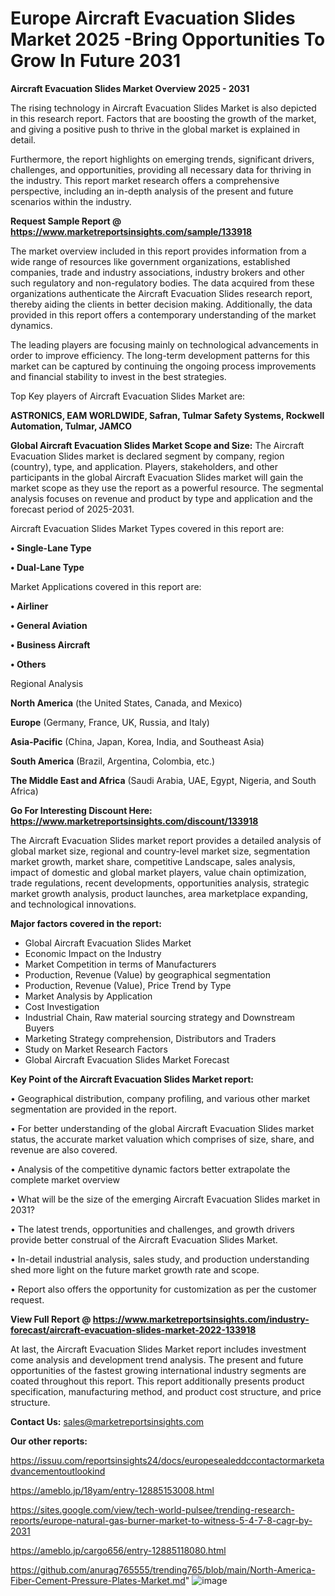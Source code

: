 # Europe Aircraft Evacuation Slides Market 2025 -Bring Opportunities To Grow In Future 2031

<Strong> Aircraft Evacuation Slides Market Overview 2025 - 2031</strong>

The rising technology in Aircraft Evacuation Slides Market is also depicted in this research report. Factors that are boosting the growth of the market, and giving a positive push to thrive in the global market is explained in detail.

Furthermore, the report highlights on emerging trends, significant drivers, challenges, and opportunities, providing all necessary data for thriving in the industry. This report market research offers a comprehensive perspective, including an in-depth analysis of the present and future scenarios within the industry.

<strong>Request Sample Report @ <a href=https://www.marketreportsinsights.com/sample/133918>https://www.marketreportsinsights.com/sample/133918</a></strong>

The market overview included in this report provides information from a wide range of resources like government organizations, established companies, trade and industry associations, industry brokers and other such regulatory and non-regulatory bodies. The data acquired from these organizations authenticate the Aircraft Evacuation Slides research report, thereby aiding the clients in better decision making. Additionally, the data provided in this report offers a contemporary understanding of the market dynamics.

The leading players are focusing mainly on technological advancements in order to improve efficiency. The long-term development patterns for this market can be captured by continuing the ongoing process improvements and financial stability to invest in the best strategies.

Top Key players of Aircraft Evacuation Slides Market are:

<strong>ASTRONICS, EAM WORLDWIDE, Safran, Tulmar Safety Systems, Rockwell Automation, Tulmar, JAMCO</strong>

<strong><b>Global Aircraft Evacuation Slides Market Scope and Size:</b></strong>
The Aircraft Evacuation Slides market is declared segment by company, region (country), type, and application. Players, stakeholders, and other participants in the global Aircraft Evacuation Slides market will gain the market scope as they use the report as a powerful resource. The segmental analysis focuses on revenue and product by type and application and the forecast period of 2025-2031.

Aircraft Evacuation Slides Market Types covered in this report are:

<strong>• Single-Lane Type

• Dual-Lane Type</strong>

Market Applications covered in this report are:

<strong>• Airliner

• General Aviation

• Business Aircraft

• Others</strong> 

Regional Analysis

<strong>North America</strong> (the United States, Canada, and Mexico)

<strong>Europe</strong> (Germany, France, UK, Russia, and Italy)

<strong>Asia-Pacific</strong> (China, Japan, Korea, India, and Southeast Asia)

<strong>South America</strong> (Brazil, Argentina, Colombia, etc.)

<strong>The Middle East and Africa</strong> (Saudi Arabia, UAE, Egypt, Nigeria, and South Africa)

<strong>Go For Interesting Discount Here: <a href=https://www.marketreportsinsights.com/discount/133918>https://www.marketreportsinsights.com/discount/133918</a></strong>

The Aircraft Evacuation Slides market report provides a detailed analysis of global market size, regional and country-level market size, segmentation market growth, market share, competitive Landscape, sales analysis, impact of domestic and global market players, value chain optimization, trade regulations, recent developments, opportunities analysis, strategic market growth analysis, product launches, area marketplace expanding, and technological innovations.

<strong><b>Major factors covered in the report:</b></strong>
<ul>
  <li>Global Aircraft Evacuation Slides Market </li>
  <li>Economic Impact on the Industry</li>
  <li>Market Competition in terms of Manufacturers</li>
  <li>Production, Revenue (Value) by geographical segmentation</li>
  <li>Production, Revenue (Value), Price Trend by Type</li>
  <li>Market Analysis by Application</li>
  <li>Cost Investigation</li>
  <li>Industrial Chain, Raw material sourcing strategy and Downstream Buyers</li>
  <li>Marketing Strategy comprehension, Distributors and Traders</li>
  <li>Study on Market Research Factors</li>
  <li>Global Aircraft Evacuation Slides Market Forecast</li>
</ul>

<strong><b>Key Point of the Aircraft Evacuation Slides Market report:</b></strong>

• Geographical distribution, company profiling, and various other market segmentation are provided in the report.

• For better understanding of the global Aircraft Evacuation Slides market status, the accurate market valuation which comprises of size, share, and revenue are also covered.

• Analysis of the competitive dynamic factors better extrapolate the complete market overview

• What will be the size of the emerging Aircraft Evacuation Slides market in 2031?

• The latest trends, opportunities and challenges, and growth drivers provide better construal of the Aircraft Evacuation Slides Market.

• In-detail industrial analysis, sales study, and production understanding shed more light on the future market growth rate and scope.

• Report also offers the opportunity for customization as per the customer request.

<strong><b>View Full Report @ <a href=https://www.marketreportsinsights.com/industry-forecast/aircraft-evacuation-slides-market-2022-133918>https://www.marketreportsinsights.com/industry-forecast/aircraft-evacuation-slides-market-2022-133918</a></b></strong>


At last, the Aircraft Evacuation Slides Market report includes investment come analysis and development trend analysis. The present and future opportunities of the fastest growing international industry segments are coated throughout this report. This report additionally presents product specification, manufacturing method, and product cost structure, and price structure.

<strong>Contact Us:</strong>
sales@marketreportsinsights.com

<strong>Our other reports:</strong>

<a href=https://issuu.com/reportsinsights24/docs/europesealeddccontactormarketadvancementoutlookind>https://issuu.com/reportsinsights24/docs/europesealeddccontactormarketadvancementoutlookind</a>

<a href=https://ameblo.jp/18yam/entry-12885153008.html>https://ameblo.jp/18yam/entry-12885153008.html</a>

<a href=https://sites.google.com/view/tech-world-pulsee/trending-research-reports/europe-natural-gas-burner-market-to-witness-5-4-7-8-cagr-by-2031>https://sites.google.com/view/tech-world-pulsee/trending-research-reports/europe-natural-gas-burner-market-to-witness-5-4-7-8-cagr-by-2031</a>

<a href=https://ameblo.jp/cargo656/entry-12885118080.html>https://ameblo.jp/cargo656/entry-12885118080.html</a>

<a href=https://github.com/anurag765555/trending765/blob/main/North-America-Fiber-Cement-Pressure-Plates-Market.md>https://github.com/anurag765555/trending765/blob/main/North-America-Fiber-Cement-Pressure-Plates-Market.md</a>"
![image](https://github.com/user-attachments/assets/ba73d01b-3e9e-48e8-8232-8b774c60b179)
